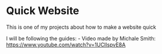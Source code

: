 # Quick Website
 
This is one of my projects about how to make a website quick

I will be following the guides:
    - Video made by Michale Smith: https://www.youtube.com/watch?v=1UClIspvE8A